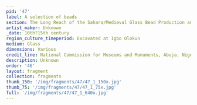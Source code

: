 ```yaml
---
pid: '47'
label: A selection of beads
section: The Long Reach of the Sahara/Medieval Glass Bead Production and Trade
artist_maker: Unknown
_date: 10th?15th century
region_culture_timeperiod: Excavated at Igbo Olokun
medium: Glass
dimensions: Various
credit_line: National Commission for Museums and Monuments, Abuja, Nigeria
description: Unknown
order: '46'
layout: fragment
collection: fragments
thumb_150: '/img/fragments/47/47_1_150x.jpg'
thumb_75: '/img/fragments/47/47_1_75x.jpg'
full: '/img/fragments/47/47_1_640x.jpg'
---
```

